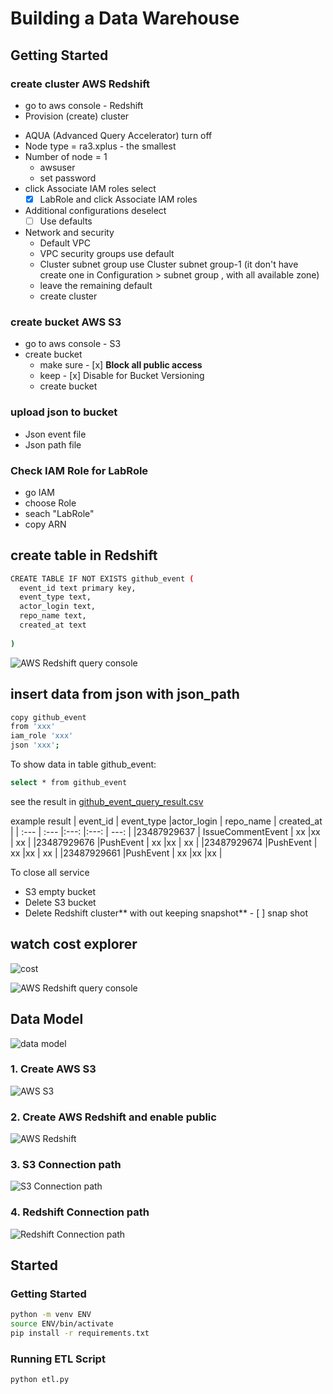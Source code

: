 # Building a Data Warehouse

## Getting Started
### create cluster AWS Redshift
* go to aws console - Redshift 
* Provision (create) cluster

- AQUA (Advanced Query Accelerator) turn off
- Node type = ra3.xplus  - the smallest
- Number of node = 1
  - awsuser
  - set password
- click Associate IAM roles select 
   - [x] LabRole and click Associate IAM roles
- Additional configurations deselect 
   - [ ] Use defaults
- Network and security
  - Default VPC
  - VPC security groups use default
  - Cluster subnet group use Cluster subnet group-1 (it don't have create one in Configuration > subnet group , with all available zone)
  - leave the remaining default
  - create cluster

### create bucket AWS S3
* go to aws console - S3 
* create bucket
  - make sure - [x] **Block all public access** 
  - keep - [x] Disable for Bucket Versioning
  - create bucket
### upload json to bucket
* Json event file
* Json path file

### Check IAM Role for LabRole
* go IAM
* choose Role
* seach "LabRole"
* copy ARN

## create table in Redshift

```sh
CREATE TABLE IF NOT EXISTS github_event (
  event_id text primary key,
  event_type text,
  actor_login text,
  repo_name text,
  created_at text
  
)
```
![AWS Redshift query console](xxx)

## insert data from json with json_path

```sh
copy github_event
from 'xxx'
iam_role 'xxx' 
json 'xxx';
```

To show data in table github_event:

```sh
select * from github_event
```
see the result in 
[github_event_query_result.csv](xxx)

example result
| event_id	  |   event_type      |actor_login  |	repo_name	                    | created_at           |
| :---        |   :---            |:---:        |:---:                          | ---:                 |
|23487929637  |	IssueCommentEvent	|  xx	  |xx	            | xx |
|23487929676	|PushEvent	        |  xx	  |xx	          | xx |
|23487929674	|PushEvent	        |  xx	  |xx        |	xx |
|23487929661	|PushEvent	        |  xx	|xx |xx  |

To close all service
- S3 empty bucket
- Delete S3 bucket
- Delete Redshift cluster** with out keeping snapshot** - [ ] snap shot 


## watch cost explorer

![cost](xxx)


![AWS Redshift query console](xxx)

## Data Model
![data model](xxx)

### 1. Create AWS S3
![AWS S3]()

### 2. Create AWS Redshift and enable public
![AWS Redshift](xxx)

### 3. S3 Connection path
![S3 Connection path](xxx)

### 4. Redshift Connection path
![Redshift Connection path](xxx)


## Started
### Getting Started
```sh
python -m venv ENV
source ENV/bin/activate
pip install -r requirements.txt
```

### Running ETL Script
```sh
python etl.py
```
